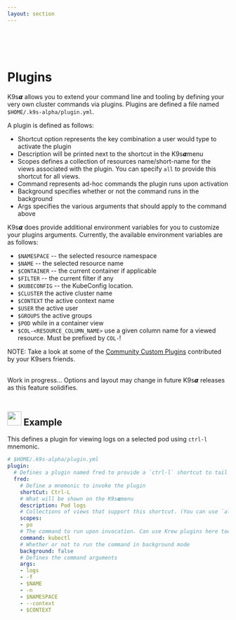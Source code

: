 ```yaml
---
layout: section
---
```


<i class="icon fas fa-plug fa-7x"></i>

<br/>
<br/>
<br/>

# Plugins

K9s𝞪 allows you to extend your command line and tooling by defining your very own cluster commands via plugins. Plugins are defined a file named `$HOME/.k9s-alpha/plugin.yml`.

A plugin is defined as follows:

* Shortcut option represents the key combination a user would type to activate the plugin
* Description will be printed next to the shortcut in the K9s𝞪menu
* Scopes defines a collection of resources name/short-name for the views associated with the plugin. You can specify `all` to provide this shortcut for all views.
* Command represents ad-hoc commands the plugin runs upon activation
* Background specifies whether or not the command runs in the background
* Args specifies the various arguments that should apply to the command above

K9s𝞪 does provide additional environment variables for you to customize your plugins arguments. Currently, the available environment variables are as follows:

* `$NAMESPACE` -- the selected resource namespace
* `$NAME` -- the selected resource name
* `$CONTAINER` -- the current container if applicable
* `$FILTER` -- the current filter if any
* `$KUBECONFIG` -- the KubeConfig location.
* `$CLUSTER` the active cluster name
* `$CONTEXT` the active context name
* `$USER` the active user
* `$GROUPS` the active groups
* `$POD` while in a container view
* `$COL-<RESOURCE_COLUMN_NAME>` use a given column name for a viewed resource. Must be prefixed by `COL-`!

NOTE: Take a look at some of the [Community Custom Plugins](https://github.com/imhotepio/k9salpha/plugins) contributed by your K9sers friends.

<br/>
<div class="note">
  <i class="fas fa-skull"></i> Work in progress... Options and layout may change in future K9s𝞪 releases as this feature solidifies.
</div>

<br/>

## <img src="/assets/sections/examples.png" width="auto" height="32"/> Example

This defines a plugin for viewing logs on a selected pod using `ctrl-l` mnemonic.

```yaml
# $HOME/.k9s-alpha/plugin.yml
plugin:
  # Defines a plugin named fred to provide a `ctrl-l` shortcut to tail the logs while in pod view.
  fred:
    # Define a mnemonic to invoke the plugin
    shortCut: Ctrl-L
    # What will be shown on the K9s𝞪menu
    description: Pod logs
    # Collections of views that support this shortcut. (You can use `all`)
    scopes:
    - po
    # The command to run upon invocation. Can use Krew plugins here too!
    command: kubectl
    # Whether or not to run the command in background mode
    background: false
    # Defines the command arguments
    args:
    - logs
    - -f
    - $NAME
    - -n
    - $NAMESPACE
    - --context
    - $CONTEXT
```
